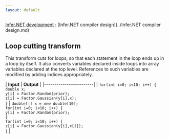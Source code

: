 ```yaml
---
layout: default
---
```

[Infer.NET development](../index.md) : [Infer.NET compiler design](../Infer.NET compiler design.md)

## Loop cutting transform

This transform cuts for loops, so that each statement in the loop ends up in a loop by itself.
It also converts variables declared inside loops into array variables declared at the top level. References to such variables are modified by adding indices appropriately.

| **Input** | **Output** |
|------------------------|
| `for(int i=0; i<10; i++) {` <br /> `double x;` <br /> `y[i] = Factor.Random(prior);` <br /> `z[i] = Factor.Gaussian(y[i],x);` <br /> `}` | `double[]] x = new double[10];` <br /> `for(int i=0; i<10; i++) {` <br /> `y[i] = Factor.Random(prior);` <br /> `}` <br /> `for(int i=0; i<10; i++) {` <br /> `z[i] = Factor.Gaussian(y[i],x[i]);` <br /> `}` |
